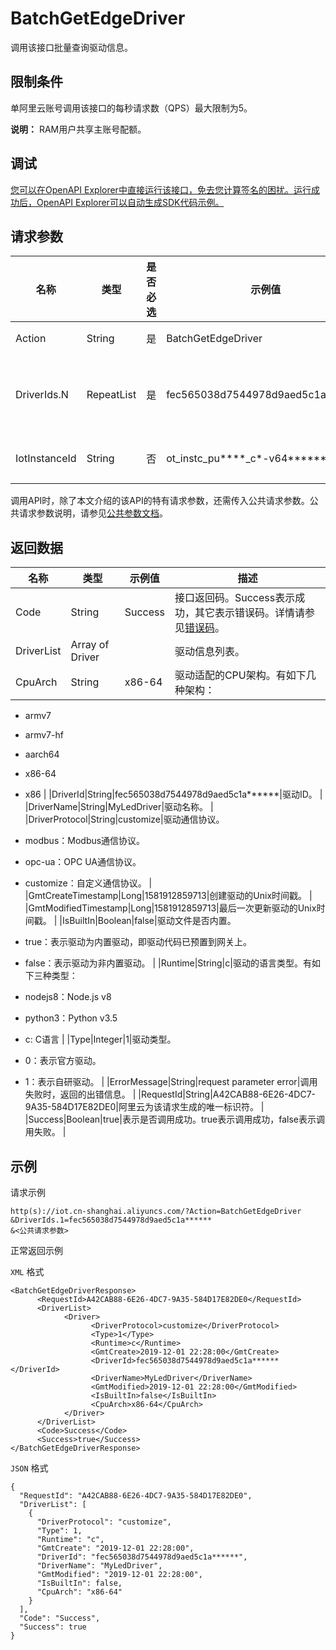 # BatchGetEdgeDriver

调用该接口批量查询驱动信息。

## 限制条件

单阿里云账号调用该接口的每秒请求数（QPS）最大限制为5。

**说明：** RAM用户共享主账号配额。

## 调试

[您可以在OpenAPI Explorer中直接运行该接口，免去您计算签名的困扰。运行成功后，OpenAPI Explorer可以自动生成SDK代码示例。](https://api.aliyun.com/#product=Iot&api=BatchGetEdgeDriver&type=RPC&version=2018-01-20)

## 请求参数

|名称|类型|是否必选|示例值|描述|
|--|--|----|---|--|
|Action|String|是|BatchGetEdgeDriver|系统规定参数。取值：BatchGetEdgeDriver。 |
|DriverIds.N|RepeatList|是|fec565038d7544978d9aed5c1a\*\*\*\*\*\*|驱动ID列表。最多可填写30个驱动ID，即一次最多支持查询30个驱动的信息。格式请参见本文下方请求示例。 |
|IotInstanceId|String|否|ot\_instc\_pu\*\*\*\*\_c\*-v64\*\*\*\*\*\*\*\*|公共实例不传此参数；您购买的实例需传入实例ID。 |

调用API时，除了本文介绍的该API的特有请求参数，还需传入公共请求参数。公共请求参数说明，请参见[公共参数文档](~~135196~~)。

## 返回数据

|名称|类型|示例值|描述|
|--|--|---|--|
|Code|String|Success|接口返回码。Success表示成功，其它表示错误码。详情请参见[错误码](~~135200~~)。 |
|DriverList|Array of Driver| |驱动信息列表。 |
|CpuArch|String|x86-64|驱动适配的CPU架构。有如下几种架构：

 -   armv7
-   armv7-hf
-   aarch64
-   x86-64
-   x86 |
|DriverId|String|fec565038d7544978d9aed5c1a\*\*\*\*\*\*|驱动ID。 |
|DriverName|String|MyLedDriver|驱动名称。 |
|DriverProtocol|String|customize|驱动通信协议。

 -   modbus：Modbus通信协议。
-   opc-ua：OPC UA通信协议。
-   customize：自定义通信协议。 |
|GmtCreateTimestamp|Long|1581912859713|创建驱动的Unix时间戳。 |
|GmtModifiedTimestamp|Long|1581912859713|最后一次更新驱动的Unix时间戳。 |
|IsBuiltIn|Boolean|false|驱动文件是否内置。

 -   true：表示驱动为内置驱动，即驱动代码已预置到网关上。
-   false：表示驱动为非内置驱动。 |
|Runtime|String|c|驱动的语言类型。有如下三种类型：

 -   nodejs8：Node.js v8
-   python3：Python v3.5
-   c: C语言 |
|Type|Integer|1|驱动类型。

 -   0：表示官方驱动。
-   1：表示自研驱动。 |
|ErrorMessage|String|request parameter error|调用失败时，返回的出错信息。 |
|RequestId|String|A42CAB88-6E26-4DC7-9A35-584D17E82DE0|阿里云为该请求生成的唯一标识符。 |
|Success|Boolean|true|表示是否调用成功。true表示调用成功，false表示调用失败。 |

## 示例

请求示例

```
http(s)://iot.cn-shanghai.aliyuncs.com/?Action=BatchGetEdgeDriver
&DriverIds.1=fec565038d7544978d9aed5c1a******
&<公共请求参数>
```

正常返回示例

`XML` 格式

```
<BatchGetEdgeDriverResponse>
      <RequestId>A42CAB88-6E26-4DC7-9A35-584D17E82DE0</RequestId>
      <DriverList>
            <Driver>
                  <DriverProtocol>customize</DriverProtocol>
                  <Type>1</Type>
                  <Runtime>c</Runtime>
                  <GmtCreate>2019-12-01 22:28:00</GmtCreate>
                  <DriverId>fec565038d7544978d9aed5c1a******</DriverId>
                  <DriverName>MyLedDriver</DriverName>
                  <GmtModified>2019-12-01 22:28:00</GmtModified>
                  <IsBuiltIn>false</IsBuiltIn>
                  <CpuArch>x86-64</CpuArch>
            </Driver>
      </DriverList>
      <Code>Success</Code>
      <Success>true</Success>
</BatchGetEdgeDriverResponse>
```

`JSON` 格式

```
{
  "RequestId": "A42CAB88-6E26-4DC7-9A35-584D17E82DE0",
  "DriverList": [
    {
      "DriverProtocol": "customize",
      "Type": 1,
      "Runtime": "c",
      "GmtCreate": "2019-12-01 22:28:00",
      "DriverId": "fec565038d7544978d9aed5c1a******",
      "DriverName": "MyLedDriver",
      "GmtModified": "2019-12-01 22:28:00",
      "IsBuiltIn": false,
      "CpuArch": "x86-64"
    }
  ],
  "Code": "Success",
  "Success": true
}
```

